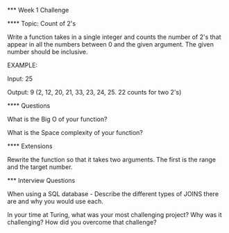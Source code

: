 *** Week 1 Challenge

**** Topic: Count of 2's

Write a function takes in a single integer and counts the number of 2's that appear in all the numbers between 0 and the given argument.  The given number should be inclusive.  

EXAMPLE:

Input: 25

Output: 9
(2, 12, 20, 21, 33, 23, 24, 25.  22 counts for two 2's)

**** Questions

What is the Big O of your function?

What is the Space complexity of your function?

**** Extensions

Rewrite the function so that it takes two arguments.  The first is the range and the target number.


*** Interview Questions

When using a SQL database - Describe the different types of JOINS there are and why you would use each.

In your time at Turing, what was your most challenging project?  Why was it challenging? How did you overcome that challenge?




